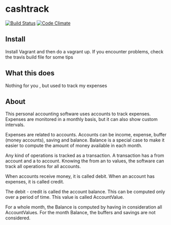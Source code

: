 cashtrack 
=========

[![Build Status](https://travis-ci.org/khelonium/cashtrack.svg?branch=master)](https://travis-ci.org/khelonium/cashtrack) 
[![Code Climate](https://codeclimate.com/github/khelonium/cashtrack/badges/gpa.svg)](https://codeclimate.com/github/khelonium/cashtrack)

Install
-------

Install Vagrant and then do a vagrant up. If you encounter problems, check the travis build file for some tips




What this does
--------------
Nothing for you , but used to track my expenses


About
-----

This personal accounting software uses accounts to track expenses. Expenses are monitored in a monthly basis, but it can
also show custom intervals.

Expenses are related to accounts. Accounts can be income, expense, buffer (money accounts), saving and balance. Balance
is a special case to make it easier to compute the amount of money available in each month.

Any kind of operations is tracked as a  transaction. A transaction has a from account and a to account.  Knowing the
from an to values, the software can track all operations for all accounts.

When accounts receive money, it is called debit. When an account has expenses, it is called credit.

The debit - credit is called the account balance.  This can be computed only over a period of time. This value is called
AccountValue.

For a whole month, the Balance is computed by having in consideration all AccountValues.  For the month Balance,
the buffers and savings are not considered.




